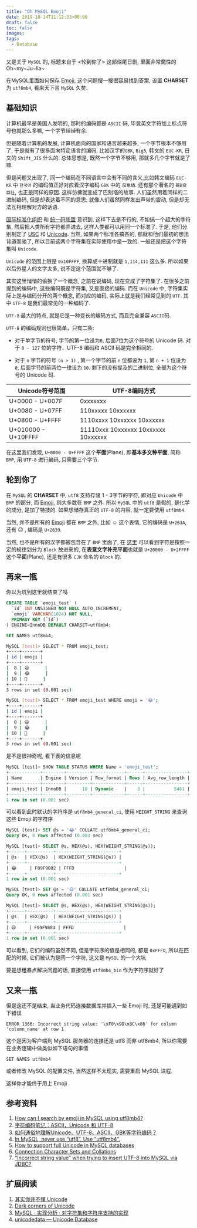 ```yaml
---
title: "Oh MySQL Emoji"
date: 2019-10-14T11:12:33+08:00
draft: false
toc: false
images:
tags: 
  - Database
---
```


又是关于 `MySQL` 的, 标题来自于 <轮到你了> 这部~~烂尾~~日剧, 里面非常魔性的 Oh~my~Ju~lia~

在MySQL里面如何保存 [Emoji](https://en.wikipedia.org/wiki/Emoji), 这个问题搜一搜很容易找到答案, 设置 **CHARSET** 为 `utf8mb4`, 看来天下苦 `MySQL` 久矣.

## 基础知识

计算机最早是美国人发明的, 那时的编码都是 `ASCII` 码, 毕竟英文字符加上标点符号也就那么多嘛, 一个字节绰绰有余.

但是随着计算机的发展, 计算机面向的国家和语言越来越多, 一个字节根本不够用了, 于是就有了很多面向特定语言的编码, 比如汉字的`GBK`, `Big5`, 韩文的 `EUC-KR`, 日文的 `Shift_JIS` 什么的. 总体思想是, 既然一个字节不够用, 那就多几个字节就是了嘛.

但是问题又出现了, 同一个编码在不同语言中会有不同的含义,比如韩文编码 `EUC-KR` 中 `한국어` 的编码值正好对应着汉字编码 `GBK` 中的 `茄惫绢`. 还有那个著名的 `瓣B变巨肚`, 也正是同样的原因. 这样仿佛就变成了巴别塔的故事. 人们虽然用着同样的二进制编码, 但是却表达着不同的意思; 就像人们虽然同样发出声带的震动, 但是却无法互相理解对方的话语.

[国际标准化组织](https://en.wikipedia.org/wiki/International_Organization_for_Standardization) 和 [统一码联盟](https://en.wikipedia.org/wiki/Unicode_Consortium) 意识到, 这样下去是不行的, 不如搞一个超大的字符集, 然后把人类所有字符都弄进去, 这样人类都可以用同一个标准了. 于是, 他们分别制定了 [USC](https://en.wikipedia.org/wiki/Universal_Coded_Character_Set) 和 [Unicode](https://en.wikipedia.org/wiki/Unicode). 当然, 如果两个标准各搞各的, 那就和他们最初的想法背道而驰了, 所以目前这两个字符集在实际使用中是一致的. 一般还是把这个字符集叫 `Unicode`.

`Unicode` 的范围上限是 `0x10FFFF`, 换算成十进制就是 `1,114,111` 这么多. 所以如果以后外星人的文字太多, 说不定这个范围就不够了.

其实这里悄悄的偷换了一个概念, 之前在说编码, 现在变成了字符集了. 在很多之前提到的编码中, 这些编码既是字符集, 又是直接的编码. 而在 `Unicode` 中, 字符集实际上是与编码分开的两个概念, 而对应的编码, 实际上就是我们经常见到的 `UTF`. 其中 `UTF-8` 是我们最常见的一种编码了.

`UTF-8` 最大的特点, 就是它是一种变长的编码方式, 而且完全兼容 `ASCII`码.

`UTF-8` 的编码规则也很简单，只有二条:

* 对于单字节的符号, 字节的第一位设为`0`, 后面7位为这个符号的 Unicode 码. 对于 `0 - 127` 位的字符，UTF-8 编码和 ASCII 码是完全相同的.

* 对于 `n` 字节的符号 `(n > 1)` , 第一个字节的前 `n` 位都设为 `1`, 第 `n + 1` 位设为 `0`, 后面字节的前两位一律设为 `10`. 剩下的没有提及的二进制位, 全部为这个符号的 Unicode 码.

| Unicode符号范围     |        UTF-8编码方式
| --- | --- |
| U+0000 - U+007F | 0xxxxxxx |
| U+0080 - U+07FF | 110xxxxx 10xxxxxx |
| U+0800 - U+FFFF | 1110xxxx 10xxxxxx 10xxxxxx |
| U+010000 - U+10FFFF | 11110xxx 10xxxxxx 10xxxxxx 10xxxxxx |

在这里我们发现, `U+0000 - U+FFFF` 这个**平面**(Plane), 即**基本多文种平面**, 简称 `BMP`, 用 `UTF-8` 进行编码, 只需要三个字节.

## 轮到你了

在 `MySQL` 的 **CHARSET** 中, `utf8` 支持存储 1 - 3字节的字符, 即对应 `Unicode` 中 `BMP` 的部分, 而 [Emoji](https://en.wikipedia.org/wiki/Emoji), 则大多数在 `BMP` 之外. 所以 `MySQL` 中的 `utf8` 是假的, 是化学的成分, 是加了特技的. 如果想储存真正的 `UTF-8` 的内容, 就一定要使用 `utf8mb4`.

当然, 并不是所有的 [Emoji](https://en.wikipedia.org/wiki/Emoji) 都在 `BMP` 之外, 比如 ☺ 这个表情, 它的编码是 `U+263A`, 还有 ☹️ , 编码是 `U+2639`.

当然, 也不是所有的汉字都被包含在了 `BMP` 里面了, 在 [这里](https://www.compart.com/en/unicode/block) 可以看到字符是按照一定的规律划分为 `Block` 放进来的, 在**表意文字补充平面**也就是 `U+20000 - U+2FFFF` 这个**平面**(Plane), 还是有很多 `CJK` 命名的 `Block` 的.

## 再来一瓶

你以为坑到这里就结束了吗

```SQL
CREATE TABLE `emoji_test` (
  `id` INT UNSIGNED NOT NULL AUTO_INCREMENT,
  `emoji` VARCHAR(1024) NOT NULL,
  PRIMARY KEY (`id`)
) ENGINE=InnoDB DEFAULT CHARSET=utf8mb4;
```

```SQL
SET NAMES utf8mb4;
```

```bash
MySQL [test]> SELECT * FROM emoji_test;
+----+-------+
| id | emoji |
+----+-------+
|  8 | 😃      |
|  9 | 😂      |
| 10 | 🤦      |
+----+-------+
3 rows in set (0.001 sec)

MySQL [test]> SELECT * FROM emoji_test WHERE emoji = '😂';
+----+-------+
| id | emoji |
+----+-------+
|  8 | 😃      |
|  9 | 😂      |
| 10 | 🤦      |
+----+-------+
3 rows in set (0.001 sec)
```

是不是很神奇呢, 看下表的信息呢

```SQL
MySQL [test]> SHOW TABLE STATUS WHERE Name = 'emoji_test';
+------------+--------+---------+------------+------+----------------+-------------+-----------------+--------------+-----------+----------------+---------------------+---------------------+------------+--------------------+----------+----------------+---------+
| Name       | Engine | Version | Row_format | Rows | Avg_row_length | Data_length | Max_data_length | Index_length | Data_free | Auto_increment | Create_time         | Update_time         | Check_time | Collation          | Checksum | Create_options | Comment |
+------------+--------+---------+------------+------+----------------+-------------+-----------------+--------------+-----------+----------------+---------------------+---------------------+------------+--------------------+----------+----------------+---------+
| emoji_test | InnoDB |      10 | Dynamic    |    3 |           5461 |       16384 |               0 |            0 |         0 |             11 | 2019-10-16 11:16:28 | 2019-10-16 11:25:10 | NULL       | utf8mb4_general_ci |     NULL |                |         |
+------------+--------+---------+------------+------+----------------+-------------+-----------------+--------------+-----------+----------------+---------------------+---------------------+------------+--------------------+----------+----------------+---------+
1 row in set (0.001 sec)
```

可以看到此时默认的字符序是 `utf8mb4_general_ci`, 使用 `WEIGHT_STRING` 来查询这些 Emoji 的字符序

```SQL
MySQL [test]> SET @s = '😂' COLLATE utf8mb4_general_ci;
Query OK, 0 rows affected (0.003 sec)

MySQL [test]> SELECT @s, HEX(@s), HEX(WEIGHT_STRING(@s));
+------+----------+------------------------+
| @s   | HEX(@s)  | HEX(WEIGHT_STRING(@s)) |
+------+----------+------------------------+
| 😂     | F09F9882 | FFFD                   |
+------+----------+------------------------+
1 row in set (0.001 sec)

MySQL [test]> SET @s = '😃' COLLATE utf8mb4_general_ci;
Query OK, 0 rows affected (0.001 sec)

MySQL [test]> SELECT @s, HEX(@s), HEX(WEIGHT_STRING(@s));
+------+----------+------------------------+
| @s   | HEX(@s)  | HEX(WEIGHT_STRING(@s)) |
+------+----------+------------------------+
| 😃     | F09F9883 | FFFD                   |
+------+----------+------------------------+
1 row in set (0.001 sec)
```

可以看到, 它们的编码虽然不同, 但是字符序的值是相同的, 都是 `0xFFFD`, 所以在匹配的时候, 它们被认为是同一个字符, 这又是 `MySQL` 的一个大坑

要是想粗暴点解决问题的话, 直接使用 `utf8mb4_bin` 作为字符序就好了

## 又来一瓶

但是这还不是结束, 当业务代码连接数据库并插入一些 Emoji 时, 还是可能遇到如下错误

```
ERROR 1366: Incorrect string value: '\xF0\x9D\x8C\x86' for column 'column_name' at row 1
```

这个是因为客户端到 MySQL 服务器的连接还是 utf8 而非 utf8mb4, 所以你需要在业务逻辑中做类似如下语句的事情

```
SET NAMES utf8mb4
```

或者修改 MySQL 的配置文件, 当然这样不太现实, 需要重启 MySQL 进程. 

这样你才能终于用上 Emoji

## 参考资料

1. [How can I search by emoji in MySQL using utf8mb4?](https://stackoverflow.com/questions/41147829/how-can-i-search-by-emoji-in-mysql-using-utf8mb4)
2. [字符编码笔记：ASCII，Unicode 和 UTF-8
](http://www.ruanyifeng.com/blog/2007/10/ascii_unicode_and_utf-8.html)
3. [如何通俗地理解Unicode、UTF-8、ASCII、GBK等字符编码？](https://www.zhihu.com/question/60072951)
4. [In MySQL, never use “utf8”. Use “utf8mb4”.](https://medium.com/@adamhooper/in-mysql-never-use-utf8-use-utf8mb4-11761243e434)
5. [How to support full Unicode in MySQL databases](https://mathiasbynens.be/notes/mysql-utf8mb4)
6. [Connection Character Sets and Collations](https://dev.mysql.com/doc/refman/5.7/en/charset-connection.html)
7. [“Incorrect string value” when trying to insert UTF-8 into MySQL via JDBC?](https://stackoverflow.com/questions/10957238/incorrect-string-value-when-trying-to-insert-utf-8-into-mysql-via-jdbc)

## 扩展阅读

1. [其实你并不懂 Unicode](https://zhuanlan.zhihu.com/p/53714077)
2. [Dark corners of Unicode](https://eev.ee/blog/2015/09/12/dark-corners-of-unicode/)
3. [MySQL · 实现分析 · 对字符集和字符序支持的实现](http://mysql.taobao.org/monthly/2017/03/06/)
4. [unicodedata — Unicode Database](https://docs.python.org/3.7/library/unicodedata.html)

